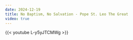 ```yaml
---
date: 2024-12-19
title: No Baptism, No Salvation - Pope St. Leo The Great
video: true
---
```



{{< youtube L-y5yJTCMWg >}}
